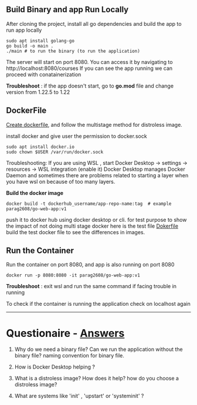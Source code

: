 ## Build Binary and app Run Locally

After cloning the project, install all go dependencies and build the app to run app locally 

```shell
sudo apt install golang-go
go build -o main .
./main # to run the binary (to run the application)
```
The server will start on port 8080. You can access it by navigating to http://localhost:8080/courses 
If you can see the app running we can proceed with conatainerization 

**Troubleshoot** : if the app doesn't start, go to **go.mod** file and change version from 1.22.5 to 1.22

## DockerFile

[Create dockerfile](https://github.com/Parag-S-Salunkhe/go-application-devops/blob/main/Dockerfile), and follow the multistage method for distroless image. 

install docker and give user the permission to docker.sock
```shell
sudo apt install docker.io
sudo chown $USER /var/run/docker.sock
```

Troubleshooting: If you are using WSL , start Docker Desktop -> settings -> resources -> WSL integration (enable it) 
Docker Desktop manages Docker Daemon and sometimes there are problems related to starting a layer when you have wsl on because of too many layers.

**Build the docker image** 
```shell
docker build -t dockerhub_username/app-repo-name:tag  # example parag2608/go-web-app:v1
```
push it to docker hub using docker desktop or cli. for test purpose to show the impact of not doing multi stage docker here is the test file [Dokerfile](https://github.com/Parag-S-Salunkhe/go-application-devops/blob/main/Docker-Test-file/docker-one-stage-only)
build the test docker file to see the differences in images. 

## Run the Container

Run the container on port 8080, and app is also running on port 8080
```shell
docker run -p 8080:8080 -it parag2608/go-web-app:v1 
```
**Troubleshoot** : exit wsl and run the same command if facing trouble in running

To check if the container is running the application check on localhost again

----------------------------------------------------------

# Questionaire - [Answers](Questions&Answers.md#p1)

1. Why do we need a binary file? Can we run the application without the binary file? naming convention for binary file.

2. How is Docker Desktop helping ?

3. What is a distroless image? How does it help? how do you choose a distroless image? 

4. What are systems like 'init' , 'upstart' or 'systeminit' ?







   
